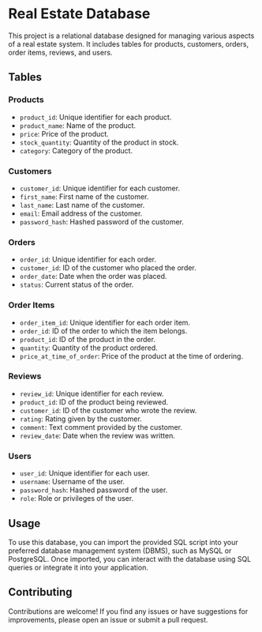 # Real Estate Database

This project is a relational database designed for managing various aspects of a real estate system. It includes tables for products, customers, orders, order items, reviews, and users.

## Tables

### Products
- `product_id`: Unique identifier for each product.
- `product_name`: Name of the product.
- `price`: Price of the product.
- `stock_quantity`: Quantity of the product in stock.
- `category`: Category of the product.

### Customers
- `customer_id`: Unique identifier for each customer.
- `first_name`: First name of the customer.
- `last_name`: Last name of the customer.
- `email`: Email address of the customer.
- `password_hash`: Hashed password of the customer.

### Orders
- `order_id`: Unique identifier for each order.
- `customer_id`: ID of the customer who placed the order.
- `order_date`: Date when the order was placed.
- `status`: Current status of the order.

### Order Items
- `order_item_id`: Unique identifier for each order item.
- `order_id`: ID of the order to which the item belongs.
- `product_id`: ID of the product in the order.
- `quantity`: Quantity of the product ordered.
- `price_at_time_of_order`: Price of the product at the time of ordering.

### Reviews
- `review_id`: Unique identifier for each review.
- `product_id`: ID of the product being reviewed.
- `customer_id`: ID of the customer who wrote the review.
- `rating`: Rating given by the customer.
- `comment`: Text comment provided by the customer.
- `review_date`: Date when the review was written.

### Users
- `user_id`: Unique identifier for each user.
- `username`: Username of the user.
- `password_hash`: Hashed password of the user.
- `role`: Role or privileges of the user.

## Usage

To use this database, you can import the provided SQL script into your preferred database management system (DBMS), such as MySQL or PostgreSQL. Once imported, you can interact with the database using SQL queries or integrate it into your application.

## Contributing

Contributions are welcome! If you find any issues or have suggestions for improvements, please open an issue or submit a pull request.



